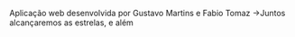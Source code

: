 
Aplicação web desenvolvida por Gustavo Martins  e Fabio Tomaz
->Juntos alcançaremos as estrelas, e além
